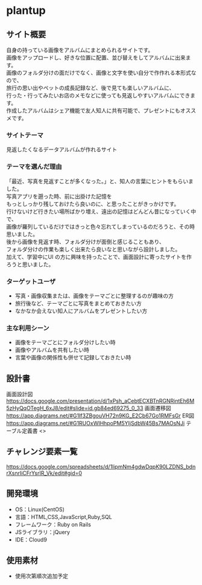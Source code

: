 # plantup

## サイト概要
自身の持っている画像をアルバムにまとめられるサイトです。  
画像をアップロードし、好きな位置に配置、並び替えをしてアルバムに出来ます。  
画像のフォルダ分けの面だけでなく、画像と文字を使い自分で作作れる本形式なので、  
旅行の思い出やペットの成長記録など、後で見ても楽しいアルバムに、  
行った・行ってみたいお店のメモなどに使っても見返しやすいアルバムにできます。  
作成したアルバムはシェア機能で友人知人に共有可能で、プレゼントにもオススメです。

### サイトテーマ
見返したくなるデータアルバムが作れるサイト

### テーマを選んだ理由
「最近、写真を見返すことが多くなった。」と、知人の言葉にヒントをもらいました。  
写真アプリを遡った時、前に出掛けた記憶を  
もっとしっかり残しておけたら良いのに、と思ったことがきっかけです。  
行けないけど行きたい場所ばかり増え、遠出の記憶はどんどん昔になっていく中で、  
画像が羅列しているだけではきっと色々忘れてしまっているのだろうと、その時思いました。  
後から画像を見返す時、フォルダ分けが面倒と感じることもあり、  
フォルダ分けの作業も楽しく出来たら良いなと思いながら設計しました。  
加えて、学習中にUI の方に興味を持ったことで、画面設計に寄ったサイトを作ろうと思いました。

### ターゲットユーザ
- 写真・画像収集または、画像をテーマごとに整理するのが趣味の方
- 旅行後など、テーマごとに写真をまとめておきたい方
- なかなか会えない知人にアルバムをプレゼントしたい方

### 主な利用シーン
- 画像をテーマごとにフォルダ分けしたい時
- 画像やアルバムを共有したい時
- 言葉や画像の関係性も併せて記録しておきたい時

## 設計書
画面設計図 <https://docs.google.com/presentation/d/1xPsh_aCebtECXBTnRGNRintEh6M5zHyQqOTegH_6xJ8/edit#slide=id.gb84ed69275_0_33>
画面遷移図 <https://app.diagrams.net/#G1If3ZBgouVH72n9KG_E2Cb67Go1RMFsGr>
ER図 <https://app.diagrams.net/#G1RUOxWIHhpoPM5YIjSdbW45Bs7MAOsNJi>
テーブル定義書 <>

## チャレンジ要素一覧
<https://docs.google.com/spreadsheets/d/1lipmNm4gdwDqpK90LZDNS_bdnrXsnrIiCFrYsrIR_Vk/edit#gid=0>

## 開発環境
- OS：Linux(CentOS)
- 言語：HTML,CSS,JavaScript,Ruby,SQL
- フレームワーク：Ruby on Rails
- JSライブラリ：jQuery
- IDE：Cloud9

## 使用素材
- 使用次第順次追加予定
